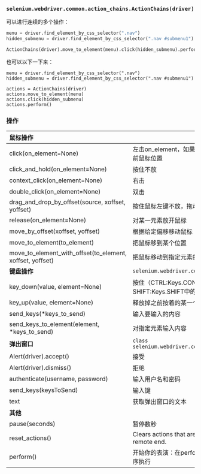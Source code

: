 ### `selenium.webdriver.common.action_chains.ActionChains(driver)`

可以进行连续的多个操作：

```py
menu = driver.find_element_by_css_selector(".nav")
hidden_submenu = driver.find_element_by_css_selector(".nav #submenu1")

ActionChains(driver).move_to_element(menu).click(hidden_submenu).perform()
```

也可以以下一下来：

```
menu = driver.find_element_by_css_selector(".nav")
hidden_submenu = driver.find_element_by_css_selector(".nav #submenu1")

actions = ActionChains(driver)
actions.move_to_element(menu)
actions.click(hidden_submenu)
actions.perform()
```

### 操作

| **鼠标操作** |  |
| :--- | :--- |
| click\(on\_element=None\) | 左击on\_element，如果on\_element为空，则点击当前鼠标位置 |
| click\_and\_hold\(on\_element=None\) | 按住不放 |
| context\_click\(on\_element=None\) | 右击 |
| double\_click\(on\_element=None\) | 双击 |
| drag\_and\_drop\_by\_offset\(source, xoffset, yoffset\) | 按住鼠标左键不放，拖动xoffset和yoffset后放掉 |
| release\(on\_element=None\) | 对某一元素放开鼠标 |
| move\_by\_offset\(xoffset, yoffset\) | 根据给定偏移移动鼠标 |
| move\_to\_element\(to\_element\) | 把鼠标移到某个位置 |
| move\_to\_element\_with\_offset\(to\_element, xoffset, yoffset\) | 把鼠标移动到指定元素的某个地方 |
| **键盘操作** | `selenium.webdriver.common.keys.Keys` |
| key\_down\(value, element=None\) | 按住（CTRL:Keys.CONTROL、ALT:Keys.ALTER、SHIFT:Keys.SHIFT中的某一个）不放 |
| key\_up\(value, element=None\) | 释放掉之前按着的某一个键 |
| send\_keys\(\*keys\_to\_send\) | 输入要输入的内容 |
| send\_keys\_to\_element\(element, \*keys\_to\_send\) | 对指定元素输入内容 |
| **弹出窗口** | `class selenium.webdriver.common.alert.Alert(driver)` |
| Alert\(driver\).accept\(\) | 接受 |
| Alert\(driver\).dismiss\(\) | 拒绝 |
| authenticate\(username, password\) | 输入用户名和密码 |
| send\_keys\(keysToSend\) | 输入键 |
| text | 获取弹出窗口的文本 |
| **其他** |  |
| pause\(seconds\) | 暂停数秒 |
| reset\_actions\(\) | Clears actions that are already stored on the remote end. |
| perform\(\) | 开始你的表演：在perform之前的所有操作开始按顺序执行 |




